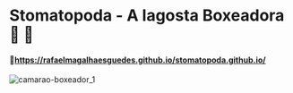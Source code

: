 
# Stomatopoda - A lagosta Boxeadora 🥊 🦐 

#### 🔗https://rafaelmagalhaesguedes.github.io/stomatopoda.github.io/

![camarao-boxeador_1](https://github.com/rafaelmagalhaesguedes/stomatopoda.github.io/assets/8412507/675b97b0-ae66-4db6-b9a3-ea57a00bfb16)

